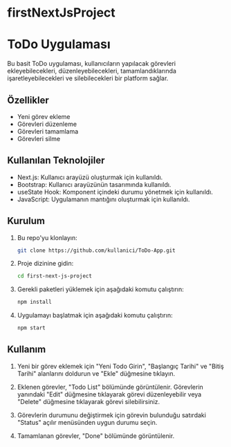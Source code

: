 # firstNextJsProject

# ToDo Uygulaması

Bu basit ToDo uygulaması, kullanıcıların yapılacak görevleri ekleyebilecekleri, düzenleyebilecekleri, tamamlandıklarında işaretleyebilecekleri ve silebilecekleri bir platform sağlar.

## Özellikler

- Yeni görev ekleme
- Görevleri düzenleme
- Görevleri tamamlama
- Görevleri silme

## Kullanılan Teknolojiler

- Next.js: Kullanıcı arayüzü oluşturmak için kullanıldı.
- Bootstrap: Kullanıcı arayüzünün tasarımında kullanıldı.
- useState Hook: Komponent içindeki durumu yönetmek için kullanıldı.
- JavaScript: Uygulamanın mantığını oluşturmak için kullanıldı.

## Kurulum

1. Bu repo'yu klonlayın:

    ```bash
    git clone https://github.com/kullanici/ToDo-App.git
    ```

2. Proje dizinine gidin:

    ```bash
    cd first-next-js-project
    ```

3. Gerekli paketleri yüklemek için aşağıdaki komutu çalıştırın:

    ```bash
    npm install
    ```

4. Uygulamayı başlatmak için aşağıdaki komutu çalıştırın:

    ```bash
    npm start
    ```

## Kullanım

1. Yeni bir görev eklemek için "Yeni Todo Girin", "Başlangıç Tarihi" ve "Bitiş Tarihi" alanlarını doldurun ve "Ekle" düğmesine tıklayın.

2. Eklenen görevler, "Todo List" bölümünde görüntülenir. Görevlerin yanındaki "Edit" düğmesine tıklayarak görevi düzenleyebilir veya "Delete" düğmesine tıklayarak görevi silebilirsiniz.

3. Görevlerin durumunu değiştirmek için görevin bulunduğu satırdaki "Status" açılır menüsünden uygun durumu seçin.

4. Tamamlanan görevler, "Done" bölümünde görüntülenir.


